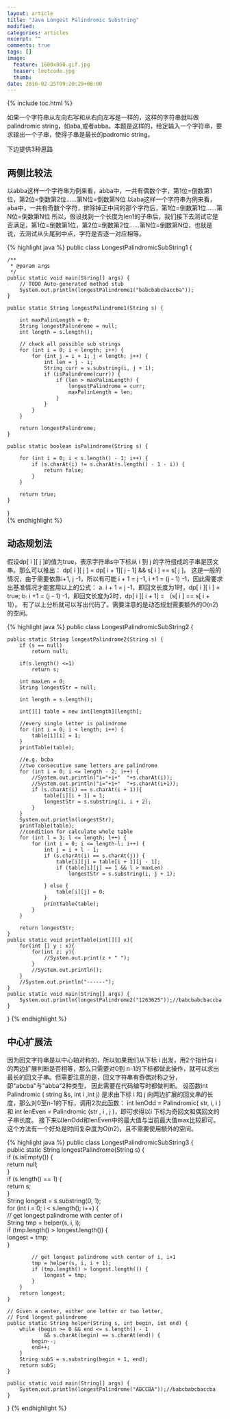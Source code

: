 ```yaml
---
layout: article
title: "Java Longest Palindromic Substring"
modified:
categories: articles
excerpt: ""
comments: true
tags: []
image: 
  feature: 1600x800.gif.jpg
  teaser: leetcode.jpg
  thumb:
date: 2016-02-25T09:20:29+08:00
---
```


{% include toc.html %}

如果一个字符串从左向右写和从右向左写是一样的，这样的字符串就叫做palindromic string，如aba,或者abba。本题是这样的，给定输入一个字符串，要求输出一个子串，使得子串是最长的padromic string。

下边提供3种思路

## 两侧比较法

以abba这样一个字符串为例来看，abba中，一共有偶数个字，第1位=倒数第1位，第2位=倒数第2位......第N位=倒数第N位
以aba这样一个字符串为例来看，aba中，一共有奇数个字符，排除掉正中间的那个字符后，第1位=倒数第1位......第N位=倒数第N位
所以，假设找到一个长度为len1的子串后，我们接下去测试它是否满足，第1位=倒数第1位，第2位=倒数第2位......第N位=倒数第N位，也就是说，去测试从头尾到中点，字符是否逐一对应相等。

{% highlight java %}
public class LongestPalindromicSubString1 {  
  
    /** 
     * @param args 
     */  
    public static void main(String[] args) {  
        // TODO Auto-generated method stub  
        System.out.println(longestPalindrome1("babcbabcbaccba"));  
    }  
  
    public static String longestPalindrome1(String s) {  
  
        int maxPalinLength = 0;  
        String longestPalindrome = null;  
        int length = s.length();  
  
        // check all possible sub strings  
        for (int i = 0; i < length; i++) {  
            for (int j = i + 1; j < length; j++) {  
                int len = j - i;  
                String curr = s.substring(i, j + 1);  
                if (isPalindrome(curr)) {  
                    if (len > maxPalinLength) {  
                        longestPalindrome = curr;  
                        maxPalinLength = len;  
                    }  
                }  
            }  
        }  
  
        return longestPalindrome;  
    }  
  
    public static boolean isPalindrome(String s) {  
  
        for (int i = 0; i < s.length() - 1; i++) {  
            if (s.charAt(i) != s.charAt(s.length() - 1 - i)) {  
                return false;  
            }  
        }  
  
        return true;  
    }  
}  
{% endhighlight %}

## 动态规划法

假设dp[ i ][ j ]的值为true，表示字符串s中下标从 i 到 j 的字符组成的子串是回文串。那么可以推出：
	dp[ i ][ j ] = dp[ i + 1][ j - 1] && s[ i ] == s[ j ]。
这是一般的情况，由于需要依靠i+1, j -1，所以有可能 i + 1 = j -1, i +1 = (j - 1) -1，因此需要求出基准情况才能套用以上的公式：
	a. i + 1 = j -1，即回文长度为1时，dp[ i ][ i ] = true;
  	b. i +1 = (j - 1) -1，即回文长度为2时，dp[ i ][ i + 1] = （s[ i ] == s[ i + 1]）。
    有了以上分析就可以写出代码了。需要注意的是动态规划需要额外的O(n2)的空间。

{% highlight java %}
public class LongestPalindromicSubString2 {  
  
    public static String longestPalindrome2(String s) {  
        if (s == null)  
            return null;  
       
        if(s.length() <=1)  
            return s;  
       
        int maxLen = 0;  
        String longestStr = null;  
       
        int length = s.length();  
       
        int[][] table = new int[length][length];  
       
        //every single letter is palindrome  
        for (int i = 0; i < length; i++) {  
            table[i][i] = 1;  
        }  
        printTable(table);  
       
        //e.g. bcba  
        //two consecutive same letters are palindrome  
        for (int i = 0; i <= length - 2; i++) {  
            //System.out.println("i="+i+"  "+s.charAt(i));  
            //System.out.println("i="+i+"  "+s.charAt(i+1));  
            if (s.charAt(i) == s.charAt(i + 1)){  
                table[i][i + 1] = 1;  
                longestStr = s.substring(i, i + 2);  
            }     
        }  
        System.out.println(longestStr);  
        printTable(table);  
        //condition for calculate whole table  
        for (int l = 3; l <= length; l++) {  
            for (int i = 0; i <= length-l; i++) {  
                int j = i + l - 1;  
                if (s.charAt(i) == s.charAt(j)) {  
                    table[i][j] = table[i + 1][j - 1];  
                    if (table[i][j] == 1 && l > maxLen)  
                        longestStr = s.substring(i, j + 1);  
                      
                } else {  
                    table[i][j] = 0;  
                }  
                printTable(table);  
            }  
        }  
       
        return longestStr;  
    }  
    public static void printTable(int[][] x){  
        for(int [] y : x){  
            for(int z: y){  
                //System.out.print(z + " ");  
            }  
            //System.out.println();  
        }  
        //System.out.println("------");  
    }  
    public static void main(String[] args) {  
        System.out.println(longestPalindrome2("1263625"));//babcbabcbaccba  
    }  
} 
{% endhighlight %}

## 中心扩展法

因为回文字符串是以中心轴对称的，所以如果我们从下标 i 出发，用2个指针向 i 的两边扩展判断是否相等，那么只需要对0到
n-1的下标都做此操作，就可以求出最长的回文子串。但需要注意的是，回文字符串有奇偶对称之分，即"abcba"与"abba"2种类型，
因此需要在代码编写时都做判断。
     设函数int Palindromic ( string &s, int i ,int j) 是求由下标 i 和 j 向两边扩展的回文串的长度，那么对0至n-1的下标，调用2次此函数：
     int lenOdd =  Palindromic( str, i, i ) 和 int lenEven = Palindromic (str , i , j )，即可求得以i 下标为奇回文和偶回文的子串长度。
     接下来以lenOdd和lenEven中的最大值与当前最大值max比较即可。
     这个方法有一个好处是时间复杂度为O(n2)，且不需要使用额外的空间。

{% highlight java %}
public class LongestPalindromicSubString3 {  
    public  static String longestPalindrome(String s) {  
        if (s.isEmpty()) {  
            return null;  
        }  
        if (s.length() == 1) {  
            return s;  
        }  
        String longest = s.substring(0, 1);  
        for (int i = 0; i < s.length(); i++) {  
            // get longest palindrome with center of i  
            String tmp = helper(s, i, i);  
            if (tmp.length() > longest.length()) {  
                longest = tmp;  
            }  
  
            // get longest palindrome with center of i, i+1  
            tmp = helper(s, i, i + 1);  
            if (tmp.length() > longest.length()) {  
                longest = tmp;  
            }  
        }  
        return longest;  
    }  
  
    // Given a center, either one letter or two letter,  
    // Find longest palindrome  
    public static String helper(String s, int begin, int end) {  
        while (begin >= 0 && end <= s.length() - 1  
                && s.charAt(begin) == s.charAt(end)) {  
            begin--;  
            end++;  
        }  
        String subS = s.substring(begin + 1, end);  
        return subS;  
    }  
  
    public static void main(String[] args) {  
        System.out.println(longestPalindrome("ABCCBA"));//babcbabcbaccba  
    }  
}
{% endhighlight %}


